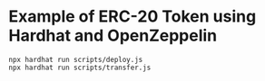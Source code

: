 # Example of ERC-20 Token using Hardhat and OpenZeppelin

```shell
npx hardhat run scripts/deploy.js
npx hardhat run scripts/transfer.js
```
